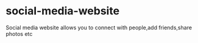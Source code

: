 # social-media-website
Social media website allows you to connect with people,add friends,share photos etc
